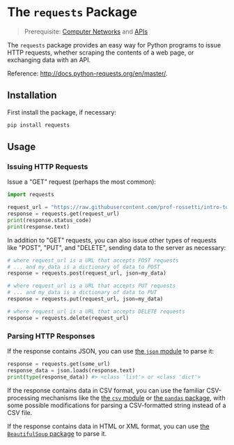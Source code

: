 # The `requests` Package

> Prerequisite: [Computer Networks](/notes/info-systems/networks.md) and [APIs](/notes/software/apis.md)

The `requests` package provides an easy way for Python programs to issue HTTP requests, whether scraping the contents of a web page, or exchanging data with an API.

Reference: http://docs.python-requests.org/en/master/.

## Installation

First install the package, if necessary:

```sh
pip install requests
```

## Usage

### Issuing HTTP Requests

Issue a "GET" request (perhaps the most common):

```py
import requests

request_url = "https://raw.githubusercontent.com/prof-rossetti/intro-to-python/master/data/products/1.json"
response = requests.get(request_url)
print(response.status_code)
print(response.text)
```

In addition to "GET" requests, you can also issue other types of requests like "POST", "PUT", and "DELETE", sending data to the server as necessary:

```py
# where request_url is a URL that accepts POST requests
# ... and my_data is a dictionary of data to POST
response = requests.post(request_url, json=my_data)

# where request_url is a URL that accepts PUT requests
# ... and my_data is a dictionary of data to PUT
response = requests.put(request_url, json=my_data)

# where request_url is a URL that accepts DELETE requests
response = requests.delete(request_url)
```

### Parsing HTTP Responses

If the response contains JSON, you can use [the `json` module](/notes/python/modules/json.md) to parse it:

```py
response = requests.get(some_url)
response_data = json.loads(response.text)
print(type(response_data)) #> <class 'list'> or <class 'dict'>
```

If the response contains data in CSV format, you can use the familiar CSV-processing mechanisms like the [the `csv` module](/notes/python/modules/csv.md) or [the `pandas` package](/notes/python/packages/pandas.md), with some possible modifications for parsing a CSV-formatted string instead of a CSV file.

If the response contains data in HTML or XML format, you can use [the `BeautifulSoup` package](/notes/python/packages/beautifulsoup.md) to parse it.
